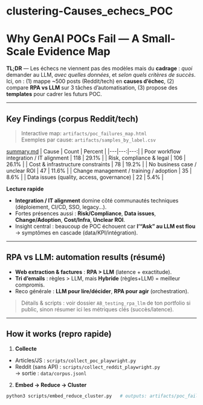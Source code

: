 # clustering-Causes_echecs_POC

# Why GenAI POCs Fail — A Small-Scale Evidence Map

**TL;DR** — Les échecs ne viennent pas des modèles mais du **cadrage** : *quoi* demander au LLM, *avec quelles données*, et *selon quels critères de succès*.  
Ici, on : (1) mappe ~500 posts (Reddit/tech) en **causes d’échec**, (2) compare **RPA vs LLM** sur 3 tâches d’automatisation, (3) propose des **templates** pour cadrer les futurs POC.

---

## Key Findings (corpus Reddit/tech)
> Interactive map: `artifacts/poc_failures_map.html`  
> Exemples par cause: `artifacts/samples_by_label.csv`

[summary.md](https://github.com/user-attachments/files/21988178/summary.md)
| Cause | Count | Percent |
|---|---:|---:|
| Poor workflow integration / IT alignment | 118 | 29.1% |
| Risk, compliance & legal | 106 | 26.1% |
| Cost & infrastructure constraints | 78 | 19.2% |
| No business case / unclear ROI | 47 | 11.6% |
| Change management / training / adoption | 35 | 8.6% |
| Data issues (quality, access, governance) | 22 | 5.4% |

**Lecture rapide**
- **Integration / IT alignment** domine côté communautés techniques (déploiement, CI/CD, SSO, legacy…).  
- Fortes présences aussi : **Risk/Compliance**, **Data issues**, **Change/Adoption**, **Cost/Infra**, **Unclear ROI**.  
- Insight central : beaucoup de POC échouent car **l’“Ask” au LLM est flou** → symptômes en cascade (data/KPI/intégration).

---

## RPA vs LLM: automation results (résumé)
- **Web extraction & factures** : **RPA > LLM** (latence + exactitude).  
- **Tri d’emails** : règles > LLM, mais **Hybride** (règles+LLM) = meilleur compromis.  
- Reco générale : **LLM pour lire/décider**, **RPA pour agir** (orchestration).

> Détails & scripts : voir dossier `AB_testing_rpa_llm` de ton portfolio si public, sinon résumer ici les métriques clés (succès/latence).

---

## How it works (repro rapide)

1) **Collecte**
- Articles/JS : `scripts/collect_poc_playwright.py`  
- Reddit (sans API) : `scripts/collect_reddit_playwright.py`  
→ sortie : `data/corpus.jsonl`

2) **Embed → Reduce → Cluster**
```bash
python3 scripts/embed_reduce_cluster.py   # outputs: artifacts/poc_failures_map.html, poc_clusters.csv, cluster_terms.json

